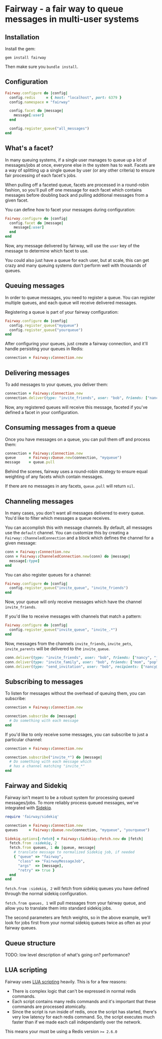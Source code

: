 # Fairway - a fair way to queue messages in multi-user systems

## Installation

Install the gem:

    gem install fairway

Then make sure you `bundle install`.

## Configuration

```ruby
Fairway.configure do |config|
  config.redis     = { host: "localhost", port: 6379 }
  config.namespace = "fairway"

  config.facet do |message|
    message[:user]
  end

  config.register_queue("all_messages")
end
```

## What's a facet?

In many queuing systems, if a single user manages to queue up a lot of messages/jobs at once,
everyone else in the system has to wait.  Facets are a way of splitting up a single queue by
user (or any other criteria) to ensure fair processing of each facet's jobs.

When pulling off a faceted queue, facets are processed in a round-robin fashion, so you'll pull
off one message for each facet which contains messages before doubling back and pulling
additional messages from a given facet.

You can define how to facet your messages during configuration:

```ruby
Fairway.configure do |config|
  config.facet do |message|
    message[:user]
  end
end
```

Now, any message delivered by fairway, will use the `user` key of the message to determine
which facet to use.

You could also just have a queue for each user, but at scale, this can get crazy and many
queuing systems don't perform well with thousands of queues.

## Queuing messages

In order to queue messages, you need to register a queue. You can register multiple queues,
and each queue will receive delivered messages.

Registering a queue is part of your fairway configuration:

```ruby
Fairway.configure do |config|
  config.register_queue("myqueue")
  config.register_queue("yourqueue")
end
```

After configuring your queues, just create a fairway connection,
and it'll handle persisting your queues in Redis:

```ruby
connection = Fairway::Connection.new
```

## Delivering messages

To add messages to your queues, you deliver them:

```ruby
connection = Fairway::Connection.new
connection.deliver(type: "invite_friends", user: "bob", friends: ["nancy", "john"])
```

Now, any registered queues will receive this message, faceted if you've defined
a facet in your configuration.

## Consuming messages from a queue

Once you have messages on a queue, you can pull them off and process them:

```ruby
connection = Fairway::Connection.new
queue      = Fairway::Queue.new(connection, "myqueue")
message    = queue.pull
```

Behind the scenes, fairway uses a round-robin strategy to ensure equal weighting of
any facets which contain messages.

If there are no messages in any facets, `queue.pull` will return `nil`.

## Channeling messages

In many cases, you don't want all messages delivered to every queue. You'd like
to filter which messages a queue receives.

You can accomplish this with message channels. By default, all messages use the `default`
channel. You can customize this by creating a `Fairway::ChanneledConnection` and
a block which defines the channel for a given message:

```ruby
conn = Fairway::Connection.new
conn = Fairway::ChanneledConnection.new(conn) do |message|
  message[:type]
end
```

You can also register queues for a channel:

```ruby
Fairway.configure do |config|
  config.register_queue("invite_queue", "invite_friends")
end
```

Now, your queue will only receive messages which have the channel `invite_friends`.

If you'd like to receive messages with channels that match a pattern:

```ruby
Fairway.configure do |config|
  config.register_queue("invite_queue", "invite_.*")
end
```

Now, messages from the channels `invite_friends`, `invite_pets`, `invite_parents` will
be delivered to the `invite_queue`.

```ruby
conn.deliver(type: "invite_friends", user: "bob", friends: ["nancy", "john"])
conn.deliver(type: "invite_family", user: "bob", friends: ["mom", "pop"])
conn.deliver(type: "send_invitation", user: "bob", recipients: ["nancy@example.com", "john@example.com"])
```

## Subscribing to messages

To listen for messages without the overhead of queuing them, you can subscribe:

```ruby
connection = Fairway::Connection.new

connection.subscribe do |message|
  # Do something with each message
end
```

If you'd like to only receive some messages, you can subscribe to just a particular channel:

```ruby
connection = Fairway::Connection.new

connection.subscribe("invite_*") do |message|
  # Do something with each message which
  # has a channel matching "invite_*"
end
```

## Fairway and Sidekiq

Fairway isn't meant to be a robust system for processing queued messages/jobs. To more reliably
process queued messages, we've integrated with [Sidekiq](http://sidekiq.org/).

```ruby
require 'fairway/sidekiq'

connection = Fairway::Connection.new
queues     = Fairway::Queue.new(connection, "myqueue", "yourqueue")

Sidekiq.options[:fetch] = Fairway::Sidekiq::Fetch.new do |fetch|
  fetch.from :sidekiq, 2
  fetch.from queues, 1 do |queue, message|
    # translate message to normalized Sidekiq job, if needed
    { "queue" => "fairway",
      "class" => "FairwayMessageJob",
      "args"  => [message],
      "retry" => true }
  end
end
```

`fetch.from :sidekiq, 2` will fetch from sidekiq queues you have defined through the
normal sidekiq configuration.

`fetch.from queues, 1` will pull messages from your fairway queue, and allow you to translate
them into standard sidekiq jobs.

The second parameters are fetch weights, so in the above example, we'll look for jobs first from
your normal sidekiq queues twice as often as your fairway queues.

## Queue structure

TODO: low level description of what's going on? performance?

## LUA scripting

Fairway uses [LUA scripting](http://redis.io/commands/eval) heavily. This is for a few reasons:

* There is complex logic that can't be expressed in normal redis commands.
* Each script contains many redis commands and it's important that these
commands are processed atomically.
* Since the script is run inside of redis, once the script has started,
there's very low latency for each redis command.  So, the script executes
much faster than if we made each call independantly over the network.

This means your must be using a Redis version `>= 2.6.0`
